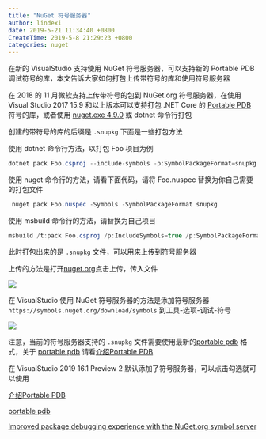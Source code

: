 ```yaml
---
title: "NuGet 符号服务器"
author: lindexi
date: 2019-5-21 11:34:40 +0800
CreateTime: 2019-5-8 21:29:23 +0800
categories: nuget
---
```


在新的 VisualStudio 支持使用 NuGet 符号服务器，可以支持新的 Portable PDB 调试符号的库，本文告诉大家如何打包上传带符号的库和使用符号服务器

<!--more-->


<!-- 标签：nuget -->

在 2018 的 11 月微软支持上传带符号的包到 NuGet.org 符号服务器，在使用 Visual Studio 2017 15.9 和以上版本可以支持打包 .NET Core 的 [Portable PDB](https://www.infoq.cn/article/2017/02/Portable-PDB ) 符号的库，或者使用 [nuget.exe 4.9.0](https://www.nuget.org/downloads) 或 dotnet 命令行打包

创建的带符号的库的后缀是 `.snupkg` 下面是一些打包方法

使用 dotnet 命令行方法，以打包 Foo 项目为例

```csharp
dotnet pack Foo.csproj --include-symbols -p:SymbolPackageFormat=snupkg
```

使用 nuget 命令行的方法，请看下面代码，请将 Foo.nuspec 替换为你自己需要的打包文件

```csharp
 nuget pack Foo.nuspec -Symbols -SymbolPackageFormat snupkg
```

使用 msbuild 命令行的方法，请替换为自己项目

```csharp
msbuild /t:pack Foo.csproj /p:IncludeSymbols=true /p:SymbolPackageFormat=snupkg
```

此时打包出来的是 `.snupkg` 文件，可以用来上传到符号服务器

上传的方法是打开[nuget.org](https://www.nuget.org/packages/manage/upload)点击上传，传入文件

![](http://image.acmx.xyz/lindexi%2F201958213818688)

在 VisualStudio 使用 NuGet 符号服务器的方法是添加符号服务器 `https://symbols.nuget.org/download/symbols` 到工具-选项-调试-符号

![](http://image.acmx.xyz/lindexi%2F201958214432905)

注意，当前的符号服务器支持的 `.snupkg` 文件需要使用最新的[portable pdb](https://github.com/dotnet/core/blob/master/Documentation/diagnostics/portable_pdb.md ) 格式，关于 [portable pdb](https://github.com/dotnet/core/blob/master/Documentation/diagnostics/portable_pdb.md ) 请看[介绍Portable PDB](https://www.infoq.cn/article/2017/02/Portable-PDB )

在 VisualStudio 2019 16.1 Preview 2 默认添加了符号服务器，可以点击勾选就可以使用

[介绍Portable PDB](https://www.infoq.cn/article/2017/02/Portable-PDB )

[portable pdb](https://github.com/dotnet/core/blob/master/Documentation/diagnostics/portable_pdb.md )

[Improved package debugging experience with the NuGet.org symbol server](https://blog.nuget.org/20181116/Improved-debugging-experience-with-the-NuGet-org-symbol-server-and-snupkg.html )

